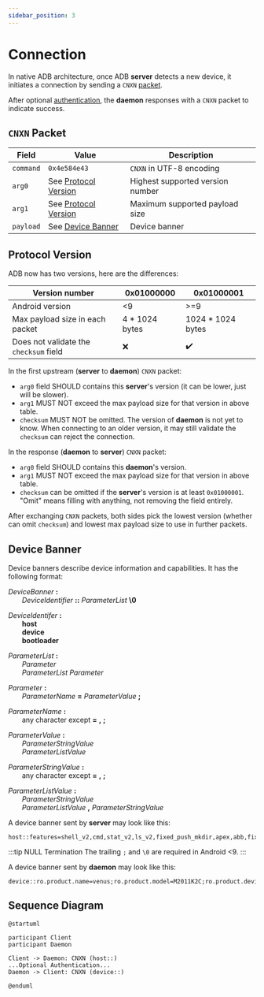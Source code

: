 ```yaml
---
sidebar_position: 3
---
```


# Connection

In native ADB architecture, once ADB **server** detects a new device, it initiates a connection by sending a `CNXN` [packet](./packet.md).

After optional [authentication](./authentication.md), the **daemon** responses with a `CNXN` packet to indicate success.

## `CNXN` Packet

| Field     | Value                                     | Description                      |
| --------- | ----------------------------------------- | -------------------------------- |
| `command` | `0x4e584e43`                              | `CNXN` in UTF-8 encoding         |
| `arg0`    | See [Protocol Version](#protocol-version) | Highest supported version number |
| `arg1`    | See [Protocol Version](#protocol-version) | Maximum supported payload size   |
| `payload` | See [Device Banner](#device-banner)       | Device banner                    |

## Protocol Version

ADB now has two versions, here are the differences:

| Version number                         | 0x01000000     | 0x01000001         |
| -------------------------------------- | -------------- | ------------------ |
| Android version                        | <9             | >=9                |
| Max payload size in each packet        | 4 * 1024 bytes | 1024 * 1024 bytes  |
| Does not validate the `checksum` field | :x:            | :heavy_check_mark: |

In the first upstream (**server** to **daemon**) `CNXN` packet:

* `arg0` field SHOULD contains this **server**'s version (it can be lower, just will be slower).
* `arg1` MUST NOT exceed the max payload size for that version in above table.
* `checksum` MUST NOT be omitted. The version of **daemon** is not yet to know. When connecting to an older version, it may still validate the `checksum` can reject the connection.

In the response (**daemon** to **server**) `CNXN` packet:

* `arg0` field SHOULD contains this **daemon**'s version.
* `arg1` MUST NOT exceed the max payload size for that version in above table.
* `checksum` can be omitted if the **server**'s version is at least `0x01000001`. "Omit" means filling with anything, not removing the field entirely.

After exchanging `CNXN` packets, both sides pick the lowest version (whether can omit `checksum`) and lowest max payload size to use in further packets.

## Device Banner

Device banners describe device information and capabilities. It has the following format:

*DeviceBanner* **:**<br/>
  *DeviceIdentifier* **::** *ParameterList* **\0**

*DeviceIdentifer* **:**<br/>
  **host**<br/>
  **device**<br/>
  **bootloader**

*ParameterList* **:**<br/>
  *Parameter*<br/>
  *ParameterList* *Parameter*

*Parameter* **:**<br/>
  *ParameterName* **=** *ParameterValue* **;**

*ParameterName* **:**<br/>
  any character except **=** **,** **;**

*ParameterValue* **:**<br/>
  *ParameterStringValue*<br/>
  *ParameterListValue*

*ParameterStringValue* **:**<br/>
  any character except **=** **,** **;**

*ParameterListValue* **:**<br/>
  *ParameterStringValue*<br/>
  *ParameterListValue* **,** *ParameterStringValue*

A device banner sent by **server** may look like this:

```text
host::features=shell_v2,cmd,stat_v2,ls_v2,fixed_push_mkdir,apex,abb,fixed_push_symlink_timestamp,abb_exec,remount_shell,track_app,sendrecv_v2,sendrecv_v2_brotli,sendrecv_v2_lz4,sendrecv_v2_zstd,sendrecv_v2_dry_run_send;\0
```

:::tip NULL Termination
The trailing `;` and `\0` are required in Android <9.
:::

A device banner sent by **daemon** may look like this:

```text
device::ro.product.name=venus;ro.product.model=M2011K2C;ro.product.device=venus;features=sendrecv_v2_brotli,remount_shell,sendrecv_v2,abb_exec,fixed_push_mkdir,fixed_push_symlink_timestamp,abb,shell_v2,cmd,ls_v2,apex,stat_v2
```

## Sequence Diagram

```uml
@startuml

participant Client
participant Daemon

Client -> Daemon: CNXN (host::)
...Optional Authentication...
Daemon -> Client: CNXN (device::)

@enduml
```
